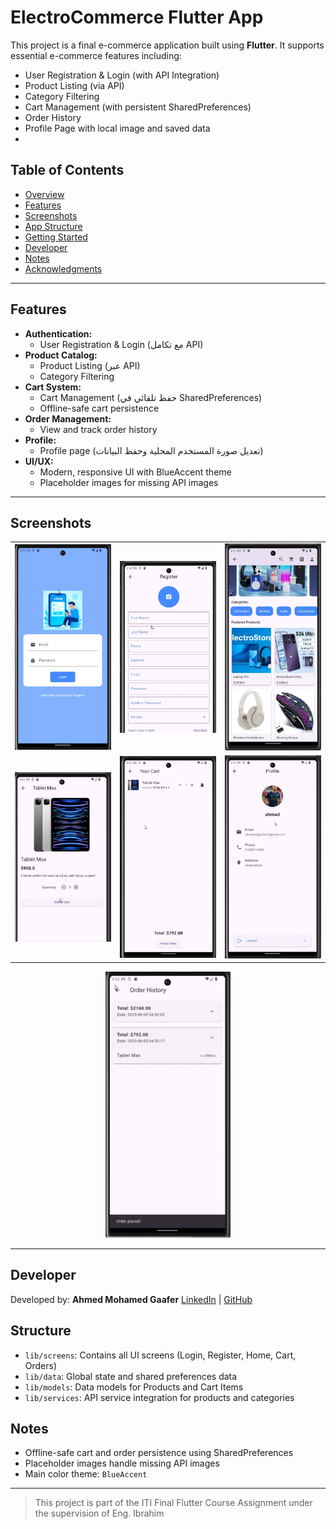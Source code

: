 # ElectroCommerce Flutter App


This project is a final e-commerce application built using **Flutter**. It supports essential e-commerce features including:

- User Registration & Login (with API Integration)
- Product Listing (via API)
- Category Filtering
- Cart Management (with persistent SharedPreferences)
- Order History
- Profile Page with local image and saved data
- 
## Table of Contents

- [Overview](#overview)
- [Features](#features)
- [Screenshots](#screenshots)
- [App Structure](#app-structure)
- [Getting Started](#getting-started)
- [Developer](#developer)
- [Notes](#notes)
- [Acknowledgments](#acknowledgments)

---
## Features

- **Authentication:**  
  - User Registration & Login (مع تكامل API)
- **Product Catalog:**  
  - Product Listing (عبر API)
  - Category Filtering
- **Cart System:**  
  - Cart Management (حفظ تلقائي في SharedPreferences)
  - Offline-safe cart persistence
- **Order Management:**  
  - View and track order history
- **Profile:**  
  - Profile page (تعديل صورة المستخدم المحلية وحفظ البيانات)
- **UI/UX:**  
  - Modern, responsive UI with BlueAccent theme
  - Placeholder images for missing API images

---
## Screenshots

<div align="center">
  
|   |   |   |
|---|---|---|
| <img src="screenshots/1.jpg" width="200"/> | <img src="screenshots/2.jpg" width="200"/> | <img src="screenshots/3.jpg" width="200"/> |
| <img src="screenshots/4.jpg" width="200"/> | <img src="screenshots/5.jpg" width="200"/> | <img src="screenshots/6.jpg" width="200"/> |

</div>

<div align="center">
  <img src="screenshots/7.jpg" width="200"/>
</div>

---

## Developer

Developed by: **Ahmed Mohamed Gaafer**
[LinkedIn](https://www.linkedin.com/in/ahmedgaafer/) | [GitHub](https://github.com/ahmedgaafer1)
## Structure

- `lib/screens`: Contains all UI screens (Login, Register, Home, Cart, Orders)
- `lib/data`: Global state and shared preferences data
- `lib/models`: Data models for Products and Cart Items
- `lib/services`: API service integration for products and categories

## Notes

- Offline-safe cart and order persistence using SharedPreferences
- Placeholder images handle missing API images
- Main color theme: `BlueAccent`

---

> This project is part of the ITI Final Flutter Course Assignment under the supervision of Eng. Ibrahim
